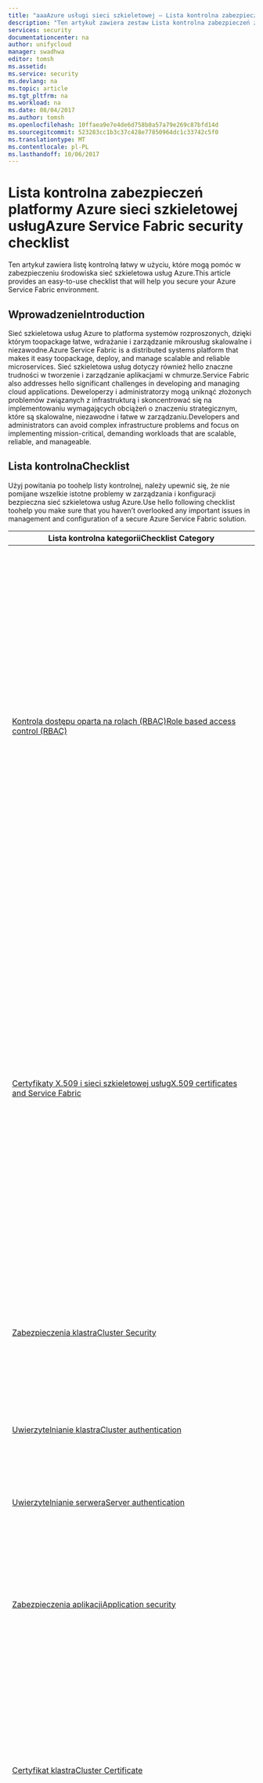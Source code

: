 ```yaml
---
title: "aaaAzure usługi sieci szkieletowej — Lista kontrolna zabezpieczeń | Dokumentacja firmy Microsoft"
description: "Ten artykuł zawiera zestaw Lista kontrolna zabezpieczeń zabezpieczeń sieci szkieletowej Azure."
services: security
documentationcenter: na
author: unifycloud
manager: swadhwa
editor: tomsh
ms.assetid: 
ms.service: security
ms.devlang: na
ms.topic: article
ms.tgt_pltfrm: na
ms.workload: na
ms.date: 08/04/2017
ms.author: tomsh
ms.openlocfilehash: 10ffaea9e7e4de6d758b0a57a79e269c87bfd14d
ms.sourcegitcommit: 523283cc1b3c37c428e77850964dc1c33742c5f0
ms.translationtype: MT
ms.contentlocale: pl-PL
ms.lasthandoff: 10/06/2017
---
```

# <a name="azure-service-fabric-security-checklist"></a><span data-ttu-id="1f640-103">Lista kontrolna zabezpieczeń platformy Azure sieci szkieletowej usług</span><span class="sxs-lookup"><span data-stu-id="1f640-103">Azure Service Fabric security checklist</span></span>
<span data-ttu-id="1f640-104">Ten artykuł zawiera listę kontrolną łatwy w użyciu, które mogą pomóc w zabezpieczeniu środowiska sieć szkieletowa usług Azure.</span><span class="sxs-lookup"><span data-stu-id="1f640-104">This article provides an easy-to-use checklist that will help you secure your Azure Service Fabric environment.</span></span>

## <a name="introduction"></a><span data-ttu-id="1f640-105">Wprowadzenie</span><span class="sxs-lookup"><span data-stu-id="1f640-105">Introduction</span></span>
<span data-ttu-id="1f640-106">Sieć szkieletowa usług Azure to platforma systemów rozproszonych, dzięki którym toopackage łatwe, wdrażanie i zarządzanie mikrousług skalowalne i niezawodne.</span><span class="sxs-lookup"><span data-stu-id="1f640-106">Azure Service Fabric is a distributed systems platform that makes it easy toopackage, deploy, and manage scalable and reliable microservices.</span></span> <span data-ttu-id="1f640-107">Sieć szkieletowa usług dotyczy również hello znaczne trudności w tworzenie i zarządzanie aplikacjami w chmurze.</span><span class="sxs-lookup"><span data-stu-id="1f640-107">Service Fabric also addresses hello significant challenges in developing and managing cloud applications.</span></span> <span data-ttu-id="1f640-108">Deweloperzy i administratorzy mogą uniknąć złożonych problemów związanych z infrastrukturą i skoncentrować się na implementowaniu wymagających obciążeń o znaczeniu strategicznym, które są skalowalne, niezawodne i łatwe w zarządzaniu.</span><span class="sxs-lookup"><span data-stu-id="1f640-108">Developers and administrators can avoid complex infrastructure problems and focus on implementing mission-critical, demanding workloads that are scalable, reliable, and manageable.</span></span>

## <a name="checklist"></a><span data-ttu-id="1f640-109">Lista kontrolna</span><span class="sxs-lookup"><span data-stu-id="1f640-109">Checklist</span></span>
<span data-ttu-id="1f640-110">Użyj powitania po toohelp listy kontrolnej, należy upewnić się, że nie pomijane wszelkie istotne problemy w zarządzania i konfiguracji bezpieczna sieć szkieletowa usług Azure.</span><span class="sxs-lookup"><span data-stu-id="1f640-110">Use hello following checklist toohelp you make sure that you haven’t overlooked any important issues in management and configuration of a secure Azure Service Fabric solution.</span></span>


|<span data-ttu-id="1f640-111">Lista kontrolna kategorii</span><span class="sxs-lookup"><span data-stu-id="1f640-111">Checklist Category</span></span>| <span data-ttu-id="1f640-112">Opis</span><span class="sxs-lookup"><span data-stu-id="1f640-112">Description</span></span> |
| ------------ | -------- |
|[<span data-ttu-id="1f640-113">Kontrola dostępu oparta na rolach (RBAC)</span><span class="sxs-lookup"><span data-stu-id="1f640-113">Role based access control (RBAC)</span></span>](https://docs.microsoft.com/en-us/azure/service-fabric/service-fabric-cluster-security-roles) | <ul><li><span data-ttu-id="1f640-114">Kontrola dostępu umożliwia hello klastra administrator toolimit dostępu toocertain klastra operacje dla różnych grup użytkowników, co klaster hello bardziej bezpieczne.</span><span class="sxs-lookup"><span data-stu-id="1f640-114">Access control allows hello cluster administrator toolimit access toocertain cluster operations for different groups of users, making hello cluster more secure.</span></span></li><li><span data-ttu-id="1f640-115">Administratorzy mają pełny dostęp toomanagement możliwości (w tym możliwości odczytu/zapisu).</span><span class="sxs-lookup"><span data-stu-id="1f640-115">Administrators have full access toomanagement capabilities (including read/write capabilities).</span></span> </li><li>   <span data-ttu-id="1f640-116">Użytkownicy mają domyślnie tylko możliwości toomanagement dostęp do odczytu (na przykład możliwość wykonywania kwerend), a hello możliwości tooresolve aplikacji i usług.</span><span class="sxs-lookup"><span data-stu-id="1f640-116">Users, by default, have only read access toomanagement capabilities (for example, query capabilities), and hello ability tooresolve applications and services.</span></span></li></ul>|
|[<span data-ttu-id="1f640-117">Certyfikaty X.509 i sieci szkieletowej usług</span><span class="sxs-lookup"><span data-stu-id="1f640-117">X.509 certificates and Service Fabric</span></span>](https://docs.microsoft.com/en-us/azure/service-fabric/service-fabric-cluster-security) | <ul><li><span data-ttu-id="1f640-118">[Certyfikaty](https://docs.microsoft.com/en-us/dotnet/framework/wcf/feature-details/working-with-certificates) używane w klastrach uruchomionych obciążeń produkcyjnych powinny zostać utworzone przy użyciu poprawnie skonfigurowanej usługi certyfikatów systemu Windows Server lub uzyskane z zatwierdzonych [urzędu certyfikacji,](https://en.wikipedia.org/wiki/Certificate_authority).</span><span class="sxs-lookup"><span data-stu-id="1f640-118">[Certificates](https://docs.microsoft.com/en-us/dotnet/framework/wcf/feature-details/working-with-certificates) used in clusters running production workloads should be created by using a correctly configured Windows Server certificate service or obtained from an approved [Certificate Authority (CA)](https://en.wikipedia.org/wiki/Certificate_authority).</span></span></li><li><span data-ttu-id="1f640-119">Nigdy nie używaj żadnego [tymczasowego lub certyfikaty testów](https://docs.microsoft.com/en-us/dotnet/framework/wcf/feature-details/how-to-create-temporary-certificates-for-use-during-development) w środowisku produkcyjnym, które są tworzone przy użyciu narzędzi, takich jak [MakeCert.exe](https://msdn.microsoft.com/library/windows/desktop/aa386968.aspx).</span><span class="sxs-lookup"><span data-stu-id="1f640-119">Never use any [temporary or test certificates](https://docs.microsoft.com/en-us/dotnet/framework/wcf/feature-details/how-to-create-temporary-certificates-for-use-during-development) in production that are created with tools such as [MakeCert.exe](https://msdn.microsoft.com/library/windows/desktop/aa386968.aspx).</span></span> </li><li><span data-ttu-id="1f640-120">Można użyć [certyfikatu z podpisem własnym](https://docs.microsoft.com/en-us/azure/service-fabric/service-fabric-windows-cluster-x509-security) jednak zrobić to dla klastrów testowych, a nie w środowisku produkcyjnym.</span><span class="sxs-lookup"><span data-stu-id="1f640-120">You can use a [self-signed certificate](https://docs.microsoft.com/en-us/azure/service-fabric/service-fabric-windows-cluster-x509-security) but, should only do so for test clusters and not in production.</span></span></li></ul>|
|[<span data-ttu-id="1f640-121">Zabezpieczenia klastra</span><span class="sxs-lookup"><span data-stu-id="1f640-121">Cluster Security</span></span>](https://docs.microsoft.com/en-us/azure/service-fabric/service-fabric-cluster-security) | <ul><li><span data-ttu-id="1f640-122">zabezpieczenia węzła do węzła, węzeł klient zabezpieczenia, są następujące scenariusze zabezpieczeń klastra Hello [kontroli dostępu opartej na rolach (RBAC)](https://docs.microsoft.com/en-us/azure/service-fabric/service-fabric-cluster-security-roles).</span><span class="sxs-lookup"><span data-stu-id="1f640-122">hello cluster security scenarios include Node-to-node security, Client-to-node security, [Role-based access control (RBAC)](https://docs.microsoft.com/en-us/azure/service-fabric/service-fabric-cluster-security-roles).</span></span></li></ul>|
|[<span data-ttu-id="1f640-123">Uwierzytelnianie klastra</span><span class="sxs-lookup"><span data-stu-id="1f640-123">Cluster authentication</span></span>](https://docs.microsoft.com/en-us/azure/service-fabric/service-fabric-cluster-creation-via-arm) | <ul><li><span data-ttu-id="1f640-124">Uwierzytelnia [komunikacji między węzłami](https://github.com/MicrosoftDocs/azure-docs/blob/master/articles/service-fabric/service-fabric-cluster-security.md) dla Federacji klastra.</span><span class="sxs-lookup"><span data-stu-id="1f640-124">Authenticates [node-to-node communication](https://github.com/MicrosoftDocs/azure-docs/blob/master/articles/service-fabric/service-fabric-cluster-security.md) for cluster federation.</span></span> </li></ul>|
|[<span data-ttu-id="1f640-125">Uwierzytelnianie serwera</span><span class="sxs-lookup"><span data-stu-id="1f640-125">Server authentication</span></span>](https://docs.microsoft.com/en-us/azure/service-fabric/service-fabric-cluster-creation-via-arm) | <ul><li><span data-ttu-id="1f640-126">Uwierzytelnia hello [klastra zarządzania punkty końcowe](https://docs.microsoft.com/en-us/azure/service-fabric/service-fabric-cluster-creation-via-portal) tooa zarządzania klienta.</span><span class="sxs-lookup"><span data-stu-id="1f640-126">Authenticates hello [cluster management endpoints](https://docs.microsoft.com/en-us/azure/service-fabric/service-fabric-cluster-creation-via-portal) tooa management client.</span></span></li></ul>|
|[<span data-ttu-id="1f640-127">Zabezpieczenia aplikacji</span><span class="sxs-lookup"><span data-stu-id="1f640-127">Application security</span></span>](https://docs.microsoft.com/en-us/azure/service-fabric/service-fabric-cluster-creation-via-arm)| <ul><li><span data-ttu-id="1f640-128">Szyfrowanie i odszyfrowywanie wartości konfiguracji aplikacji.</span><span class="sxs-lookup"><span data-stu-id="1f640-128">Encryption and decryption of application configuration values.</span></span></li><li> <span data-ttu-id="1f640-129">Szyfrowanie danych w węzłach podczas replikacji.</span><span class="sxs-lookup"><span data-stu-id="1f640-129">Encryption of data across nodes during replication.</span></span></li></ul>|
|[<span data-ttu-id="1f640-130">Certyfikat klastra</span><span class="sxs-lookup"><span data-stu-id="1f640-130">Cluster Certificate</span></span>](https://docs.microsoft.com/en-us/azure/service-fabric/service-fabric-windows-cluster-x509-security) | <ul><li><span data-ttu-id="1f640-131">Ten certyfikat jest wymagany toosecure hello komunikacji między węzłami hello w klastrze.</span><span class="sxs-lookup"><span data-stu-id="1f640-131">This certificate is required toosecure hello communication between hello nodes on a cluster.</span></span></li><li>  <span data-ttu-id="1f640-132">Ustaw dodatkowej w zmiennych ThumbprintSecondary hello hello odcisk palca hello podstawowego certyfikatu w hello sekcji odcisk palca i który hello.</span><span class="sxs-lookup"><span data-stu-id="1f640-132">Set hello thumbprint of hello primary certificate in hello Thumbprint section and that of hello secondary in hello ThumbprintSecondary variables.</span></span></li></ul>|
|[<span data-ttu-id="1f640-133">ServerCertificate</span><span class="sxs-lookup"><span data-stu-id="1f640-133">ServerCertificate</span></span>](https://docs.microsoft.com/en-us/azure/service-fabric/service-fabric-windows-cluster-x509-security)| <ul><li><span data-ttu-id="1f640-134">Ten certyfikat jest widoczne toohello klienta po próbie tooconnect toothis klastra.</span><span class="sxs-lookup"><span data-stu-id="1f640-134">This certificate is presented toohello client when it tries tooconnect toothis cluster.</span></span> <span data-ttu-id="1f640-135">Do uaktualnienia, można użyć dwóch różnych certyfikatów, podstawowego i pomocniczego.</span><span class="sxs-lookup"><span data-stu-id="1f640-135">You can use two different server certificates, a primary and a secondary for upgrade.</span></span></li></ul>|
|<span data-ttu-id="1f640-136">ClientCertificateThumbprints</span><span class="sxs-lookup"><span data-stu-id="1f640-136">ClientCertificateThumbprints</span></span>| <ul><li><span data-ttu-id="1f640-137">Jest to zestaw certyfikatów, które mają tooinstall na klientach hello uwierzytelniony.</span><span class="sxs-lookup"><span data-stu-id="1f640-137">This is a set of certificates that you want tooinstall on hello authenticated clients.</span></span> </li></ul>|
|<span data-ttu-id="1f640-138">ClientCertificateCommonNames</span><span class="sxs-lookup"><span data-stu-id="1f640-138">ClientCertificateCommonNames</span></span>| <ul><li><span data-ttu-id="1f640-139">Ustaw nazwa pospolita hello hello pierwszego certyfikatu klienta na powitania CertificateCommonName.</span><span class="sxs-lookup"><span data-stu-id="1f640-139">Set hello common name of hello first client certificate for hello CertificateCommonName.</span></span> <span data-ttu-id="1f640-140">Witaj CertificateIssuerThumbprint jest hello odcisk palca wystawcy hello tego certyfikatu.</span><span class="sxs-lookup"><span data-stu-id="1f640-140">hello CertificateIssuerThumbprint is hello thumbprint for hello issuer of this certificate.</span></span> </li></ul>|
|<span data-ttu-id="1f640-141">ReverseProxyCertificate</span><span class="sxs-lookup"><span data-stu-id="1f640-141">ReverseProxyCertificate</span></span>| <ul><li><span data-ttu-id="1f640-142">Jest opcjonalny certyfikat, który może być określony, jeśli chcesz, aby toosecure Twojego [wstecznego Proxy](https://docs.microsoft.com/en-in/azure/service-fabric/service-fabric-reverseproxy).</span><span class="sxs-lookup"><span data-stu-id="1f640-142">This is an optional certificate that can be specified if you want toosecure your [Reverse Proxy](https://docs.microsoft.com/en-in/azure/service-fabric/service-fabric-reverseproxy).</span></span> </li></ul>|
|<span data-ttu-id="1f640-143">Usługa Key Vault</span><span class="sxs-lookup"><span data-stu-id="1f640-143">Key Vault</span></span>| <ul><li><span data-ttu-id="1f640-144">Używane certyfikaty toomanage w klastrach usługi sieć szkieletowa na platformie Azure.</span><span class="sxs-lookup"><span data-stu-id="1f640-144">Used toomanage certificates for Service Fabric clusters in Azure.</span></span>  </li></ul>|


## <a name="next-steps"></a><span data-ttu-id="1f640-145">Następne kroki</span><span class="sxs-lookup"><span data-stu-id="1f640-145">Next steps</span></span>
- [<span data-ttu-id="1f640-146">Proces uaktualniania klastra sieci szkieletowej usług oraz oczekiwań od użytkownika</span><span class="sxs-lookup"><span data-stu-id="1f640-146">Service Fabric Cluster upgrade process and expectations from you</span></span>](https://docs.microsoft.com/en-us/azure/service-fabric/service-fabric-cluster-upgrade)
- <span data-ttu-id="1f640-147">[Zarządzanie aplikacji usługi Service Fabric w programie Visual Studio](https://docs.microsoft.com/en-us/azure/service-fabric/service-fabric-manage-application-in-visual-studio).</span><span class="sxs-lookup"><span data-stu-id="1f640-147">[Managing your Service Fabric applications in Visual Studio](https://docs.microsoft.com/en-us/azure/service-fabric/service-fabric-manage-application-in-visual-studio).</span></span>
- <span data-ttu-id="1f640-148">[Wprowadzenie modelu kondycji sieci szkieletowej usług](https://docs.microsoft.com/en-us/azure/service-fabric/service-fabric-health-introduction).</span><span class="sxs-lookup"><span data-stu-id="1f640-148">[Service Fabric Health model introduction](https://docs.microsoft.com/en-us/azure/service-fabric/service-fabric-health-introduction).</span></span>
